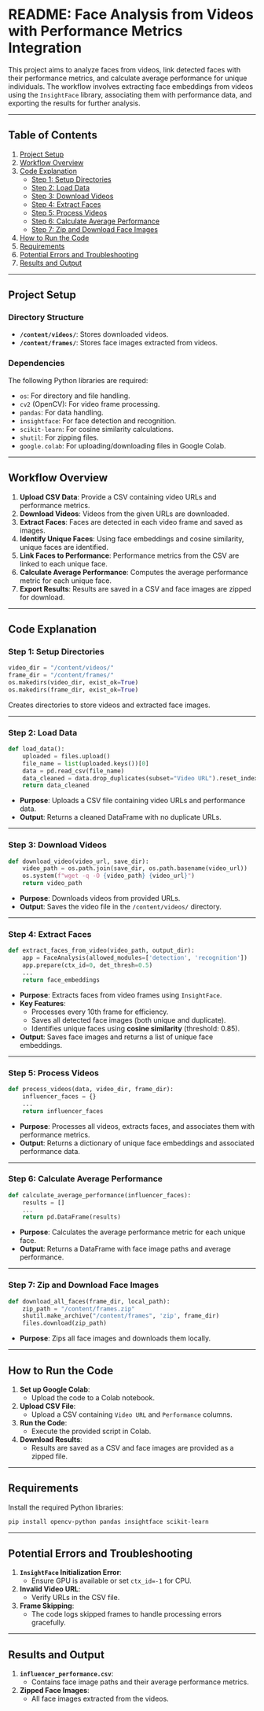 # README: Face Analysis from Videos with Performance Metrics Integration

This project aims to analyze faces from videos, link detected faces with their performance metrics, and calculate average performance for unique individuals. The workflow involves extracting face embeddings from videos using the `InsightFace` library, associating them with performance data, and exporting the results for further analysis.

---

## Table of Contents
1. [Project Setup](#project-setup)
2. [Workflow Overview](#workflow-overview)
3. [Code Explanation](#code-explanation)
   - [Step 1: Setup Directories](#step-1-setup-directories)
   - [Step 2: Load Data](#step-2-load-data)
   - [Step 3: Download Videos](#step-3-download-videos)
   - [Step 4: Extract Faces](#step-4-extract-faces)
   - [Step 5: Process Videos](#step-5-process-videos)
   - [Step 6: Calculate Average Performance](#step-6-calculate-average-performance)
   - [Step 7: Zip and Download Face Images](#step-7-zip-and-download-face-images)
4. [How to Run the Code](#how-to-run-the-code)
5. [Requirements](#requirements)
6. [Potential Errors and Troubleshooting](#potential-errors-and-troubleshooting)
7. [Results and Output](#results-and-output)

---

## Project Setup

### **Directory Structure**
- **`/content/videos/`**: Stores downloaded videos.
- **`/content/frames/`**: Stores face images extracted from videos.

### **Dependencies**
The following Python libraries are required:
- `os`: For directory and file handling.
- `cv2` (OpenCV): For video frame processing.
- `pandas`: For data handling.
- `insightface`: For face detection and recognition.
- `scikit-learn`: For cosine similarity calculations.
- `shutil`: For zipping files.
- `google.colab`: For uploading/downloading files in Google Colab.

---

## Workflow Overview

1. **Upload CSV Data**: Provide a CSV containing video URLs and performance metrics.
2. **Download Videos**: Videos from the given URLs are downloaded.
3. **Extract Faces**: Faces are detected in each video frame and saved as images.
4. **Identify Unique Faces**: Using face embeddings and cosine similarity, unique faces are identified.
5. **Link Faces to Performance**: Performance metrics from the CSV are linked to each unique face.
6. **Calculate Average Performance**: Computes the average performance metric for each unique face.
7. **Export Results**: Results are saved in a CSV and face images are zipped for download.

---

## Code Explanation

### Step 1: Setup Directories
```python
video_dir = "/content/videos/"
frame_dir = "/content/frames/"
os.makedirs(video_dir, exist_ok=True)
os.makedirs(frame_dir, exist_ok=True)
```
Creates directories to store videos and extracted face images.

---

### Step 2: Load Data
```python
def load_data():
    uploaded = files.upload()
    file_name = list(uploaded.keys())[0]
    data = pd.read_csv(file_name)
    data_cleaned = data.drop_duplicates(subset="Video URL").reset_index(drop=True)
    return data_cleaned
```
- **Purpose**: Uploads a CSV file containing video URLs and performance data.
- **Output**: Returns a cleaned DataFrame with no duplicate URLs.

---

### Step 3: Download Videos
```python
def download_video(video_url, save_dir):
    video_path = os.path.join(save_dir, os.path.basename(video_url))
    os.system(f"wget -q -O {video_path} {video_url}")
    return video_path
```
- **Purpose**: Downloads videos from provided URLs.
- **Output**: Saves the video file in the `/content/videos/` directory.

---

### Step 4: Extract Faces
```python
def extract_faces_from_video(video_path, output_dir):
    app = FaceAnalysis(allowed_modules=['detection', 'recognition'])
    app.prepare(ctx_id=0, det_thresh=0.5)
    ...
    return face_embeddings
```
- **Purpose**: Extracts faces from video frames using `InsightFace`.
- **Key Features**:
  - Processes every 10th frame for efficiency.
  - Saves all detected face images (both unique and duplicate).
  - Identifies unique faces using **cosine similarity** (threshold: 0.85).
- **Output**: Saves face images and returns a list of unique face embeddings.

---

### Step 5: Process Videos
```python
def process_videos(data, video_dir, frame_dir):
    influencer_faces = {}
    ...
    return influencer_faces
```
- **Purpose**: Processes all videos, extracts faces, and associates them with performance metrics.
- **Output**: Returns a dictionary of unique face embeddings and associated performance data.

---

### Step 6: Calculate Average Performance
```python
def calculate_average_performance(influencer_faces):
    results = []
    ...
    return pd.DataFrame(results)
```
- **Purpose**: Calculates the average performance metric for each unique face.
- **Output**: Returns a DataFrame with face image paths and average performance.

---

### Step 7: Zip and Download Face Images
```python
def download_all_faces(frame_dir, local_path):
    zip_path = "/content/frames.zip"
    shutil.make_archive("/content/frames", 'zip', frame_dir)
    files.download(zip_path)
```
- **Purpose**: Zips all face images and downloads them locally.

---

## How to Run the Code

1. **Set up Google Colab**:
   - Upload the code to a Colab notebook.
2. **Upload CSV File**:
   - Upload a CSV containing `Video URL` and `Performance` columns.
3. **Run the Code**:
   - Execute the provided script in Colab.
4. **Download Results**:
   - Results are saved as a CSV and face images are provided as a zipped file.

---

## Requirements

Install the required Python libraries:
```bash
pip install opencv-python pandas insightface scikit-learn
```

---

## Potential Errors and Troubleshooting

1. **`InsightFace` Initialization Error**:
   - Ensure GPU is available or set `ctx_id=-1` for CPU.
2. **Invalid Video URL**:
   - Verify URLs in the CSV file.
3. **Frame Skipping**:
   - The code logs skipped frames to handle processing errors gracefully.

---

## Results and Output

1. **`influencer_performance.csv`**:
   - Contains face image paths and their average performance metrics.
2. **Zipped Face Images**:
   - All face images extracted from the videos.
